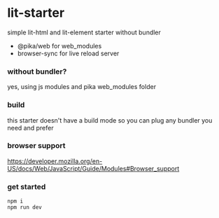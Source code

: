 # lit-starter
simple lit-html and lit-element starter without bundler
- @pika/web for web_modules
- browser-sync for live reload server

### without bundler?
yes, using js modules and pika web_modules folder

### build
this starter doesn't have a build mode so you can plug any bundler you need and prefer

### browser support
https://developer.mozilla.org/en-US/docs/Web/JavaScript/Guide/Modules#Browser_support

### get started
```console
npm i
npm run dev
```
